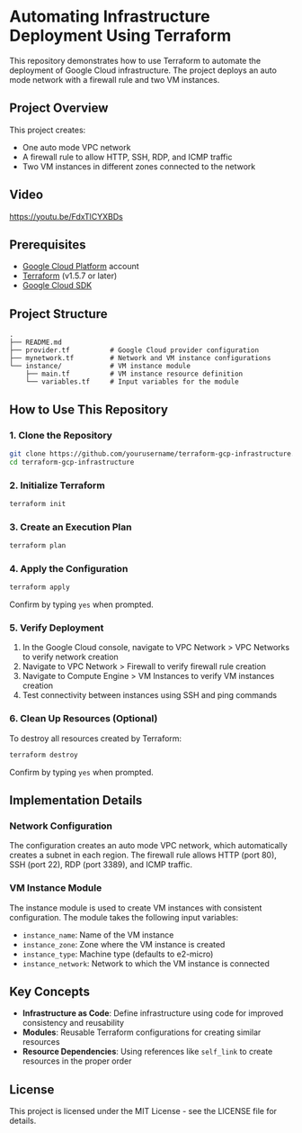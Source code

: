 # Automating Infrastructure Deployment Using Terraform

This repository demonstrates how to use Terraform to automate the deployment of Google Cloud infrastructure. The project deploys an auto mode network with a firewall rule and two VM instances.

## Project Overview

This project creates:
- One auto mode VPC network
- A firewall rule to allow HTTP, SSH, RDP, and ICMP traffic
- Two VM instances in different zones connected to the network

## Video 

https://youtu.be/FdxTlCYXBDs

## Prerequisites

- [Google Cloud Platform](https://cloud.google.com/) account
- [Terraform](https://www.terraform.io/downloads.html) (v1.5.7 or later)
- [Google Cloud SDK](https://cloud.google.com/sdk/docs/install)

## Project Structure

```
.
├── README.md
├── provider.tf          # Google Cloud provider configuration
├── mynetwork.tf         # Network and VM instance configurations
└── instance/            # VM instance module
    ├── main.tf          # VM instance resource definition
    └── variables.tf     # Input variables for the module
```

## How to Use This Repository

### 1. Clone the Repository

```bash
git clone https://github.com/yourusername/terraform-gcp-infrastructure.git
cd terraform-gcp-infrastructure
```

### 2. Initialize Terraform

```bash
terraform init
```

### 3. Create an Execution Plan

```bash
terraform plan
```

### 4. Apply the Configuration

```bash
terraform apply
```
Confirm by typing `yes` when prompted.

### 5. Verify Deployment

1. In the Google Cloud console, navigate to VPC Network > VPC Networks to verify network creation
2. Navigate to VPC Network > Firewall to verify firewall rule creation
3. Navigate to Compute Engine > VM Instances to verify VM instances creation
4. Test connectivity between instances using SSH and ping commands

### 6. Clean Up Resources (Optional)

To destroy all resources created by Terraform:

```bash
terraform destroy
```
Confirm by typing `yes` when prompted.

## Implementation Details

### Network Configuration

The configuration creates an auto mode VPC network, which automatically creates a subnet in each region. The firewall rule allows HTTP (port 80), SSH (port 22), RDP (port 3389), and ICMP traffic.

### VM Instance Module

The instance module is used to create VM instances with consistent configuration. The module takes the following input variables:
- `instance_name`: Name of the VM instance
- `instance_zone`: Zone where the VM instance is created
- `instance_type`: Machine type (defaults to e2-micro)
- `instance_network`: Network to which the VM instance is connected

## Key Concepts

- **Infrastructure as Code**: Define infrastructure using code for improved consistency and reusability
- **Modules**: Reusable Terraform configurations for creating similar resources
- **Resource Dependencies**: Using references like `self_link` to create resources in the proper order

## License

This project is licensed under the MIT License - see the LICENSE file for details.
